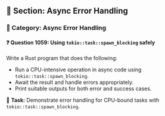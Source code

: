 ## 📘 Section: Async Error Handling
### 🔹 Category: Async Error Handling
#### ❓ Question 1059: Using `tokio::task::spawn_blocking` safely

Write a Rust program that does the following:

- Run a CPU-intensive operation in async code using `tokio::task::spawn_blocking`.
- Await the result and handle errors appropriately.
- Print suitable outputs for both error and success cases.

🔧 **Task:** Demonstrate error handling for CPU-bound tasks with `tokio::task::spawn_blocking`.
